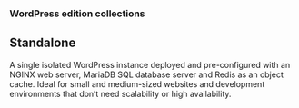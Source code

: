 ### WordPress edition collections
## Standalone
A single isolated WordPress instance deployed and pre-configured with an NGINX web server, MariaDB SQL database server and Redis as an object cache. Ideal for small and medium-sized websites and development environments that don’t need scalability or high availability.



